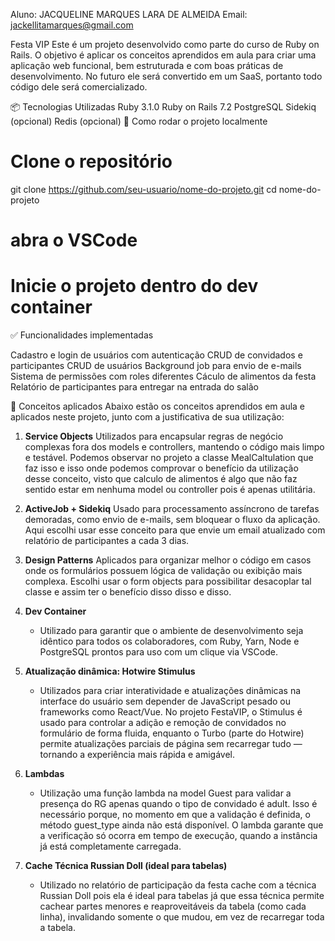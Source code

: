 Aluno: JACQUELINE MARQUES LARA DE ALMEIDA Email: jackellitamarques@gmail.com

Festa VIP
Este é um projeto desenvolvido como parte do curso de Ruby on Rails. O objetivo é aplicar os conceitos aprendidos em aula para criar uma aplicação web funcional, bem estruturada e com boas práticas de desenvolvimento. No futuro ele será convertido em um SaaS, portanto todo código dele será comercializado.

📦 Tecnologias Utilizadas
Ruby 3.1.0
Ruby on Rails 7.2
PostgreSQL
Sidekiq (opcional)
Redis (opcional)
🚀 Como rodar o projeto localmente

# Clone o repositório

git clone https://github.com/seu-usuario/nome-do-projeto.git
cd nome-do-projeto

# abra o VSCode

# Inicie o projeto dentro do dev container

✅ Funcionalidades implementadas

Cadastro e login de usuários com autenticação
CRUD de convidados e participantes
CRUD de usuários
Background job para envio de e-mails
Sistema de permissões com roles diferentes
Cáculo de alimentos da festa
Relatório de participantes para entregar na entrada do salão

🧠 Conceitos aplicados
Abaixo estão os conceitos aprendidos em aula e aplicados neste projeto, junto com a justificativa de sua utilização:

1. **Service Objects**
   Utilizados para encapsular regras de negócio complexas fora dos models e controllers, mantendo o código mais limpo e testável. Podemos observar no projeto a classe MealCaltulation que faz isso e isso onde podemos comprovar o benefício da utilização desse conceito, visto que calculo de alimentos é algo que não faz sentido estar em nenhuma model ou controller pois é apenas utilitária.

2. **ActiveJob + Sidekiq**
   Usado para processamento assíncrono de tarefas demoradas, como envio de e-mails, sem bloquear o fluxo da aplicação. Aqui escolhi usar esse conceito para que envie um email atualizado com relatório de participantes a cada 3 dias.

3. **Design Patterns**
   Aplicados para organizar melhor o código em casos onde os formulários possuem lógica de validação ou exibição mais complexa. Escolhi usar o form objects para possibilitar desacoplar tal classe e assim ter o benefício disso disso e disso.

4. **Dev Container**

   - Utilizado para garantir que o ambiente de desenvolvimento seja idêntico para todos os colaboradores, com Ruby, Yarn, Node e PostgreSQL prontos para uso com um clique via VSCode.

5. **Atualização dinâmica: Hotwire Stimulus**

   - Utilizados para criar interatividade e atualizações dinâmicas na interface do usuário sem depender de JavaScript pesado ou frameworks como React/Vue. No projeto FestaVIP, o Stimulus é usado para controlar a adição e remoção de convidados no formulário de forma fluida, enquanto o Turbo (parte do Hotwire) permite atualizações parciais de página sem recarregar tudo — tornando a experiência mais rápida e amigável.

6. **Lambdas**

   - Utilização uma função lambda na model Guest para validar a presença do RG apenas quando o tipo de convidado é adult. Isso é necessário porque, no momento em que a validação é definida, o método guest_type ainda não está disponível. O lambda garante que a verificação só ocorra em tempo de execução, quando a instância já está completamente carregada.

7. **Cache Técnica Russian Doll (ideal para tabelas)**
   - Utilizado no relatório de participação da festa cache com a técnica Russian Doll pois ela é ideal para tabelas já que essa técnica permite cachear partes menores e reaproveitáveis da tabela (como cada linha), invalidando somente o que mudou, em vez de recarregar toda a tabela.
